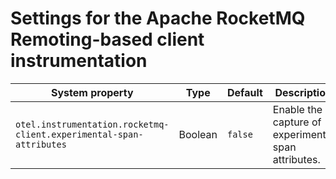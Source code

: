 # Settings for the Apache RocketMQ Remoting-based client instrumentation

| System property | Type | Default | Description |
|---|---|---|---|
| `otel.instrumentation.rocketmq-client.experimental-span-attributes` | Boolean | `false` | Enable the capture of experimental span attributes. |
